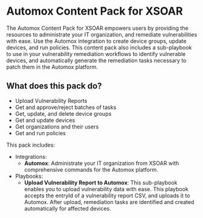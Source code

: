 # Automox Content Pack for XSOAR
The Automox Content Pack for XSOAR empowers users by providing the resources to administrate your IT organization, and remediate vulnerabilities with ease. Use the Automox integration to create device groups, update devices, and run policies. This content pack also includes a sub-playbook to use in your vulnerability remediation workflows to identify vulnerable devices, and automatically generate the remediation tasks necessary to patch them in the Automox platform.

## What does this pack do?
- Upload Vulnerability Reports
- Get and approve/reject batches of tasks
- Get, update, and delete device groups
- Get and update devices
- Get organizations and their users
- Get and run policies

This pack includes:
- Integrations:
    - **Automox**: Administrate your IT organization from XSOAR with comprehensive commands for the Automox platform.
- Playbooks:
    - **Upload Vulnerability Report to Automox**: This sub-playbook enables you to upload vulnerability data with ease. This playbook accepts the entryId of a vulnerability report CSV, and uploads it to Automox. After upload, remediation tasks are identified and created automatically for affected devices.
